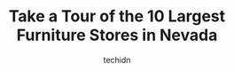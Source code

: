 ---
layout: ampstory
image: https://i0.wp.com/paketmu.com/wp-content/uploads/2023/06/furniture-center-0-in-nevada-1686370219.jpeg?resize=640,853
author: techidn
featured: false
description: Explore the diverse Furniture Store scene in Nevada, home to an incredible selection of 10 establishments catering to every taste. Whether youre in search of iconic favorites or undiscovere
title: Take a Tour of the 10 Largest Furniture Stores in Nevada
cover:
   title: Take a Tour of the 10 Largest Furniture Stores in Nevada
   subtitle: RICKPATE
   background: https://paketmu.com/wp-content/uploads/2023/06/furniture-center-0-in-nevada-1686370219.jpeg

pages: 
 - layout: thirds
   top: <h1>#1 IKEA</h1>
   bottom: "<p>I love this place. Whether youre buying one item or ordering a whole entire kitchen of cabinets and appliances, you will love the selection here. Where else are you goin</p>"
   background: https://paketmu.com/wp-content/uploads/2023/06/furniture-center-1-in-nevada-1686370219.jpeg
   backgroundblur: true
 - layout: thirds
   top: <h1>#2 RC Willey</h1>
   bottom: "<p>Purchased a bunkbed online, the bunkbed arrive late. And then after it arrive, the packaging was completely damaged and have no instructions inside of it after contacting</p>"
   background: https://paketmu.com/wp-content/uploads/2023/06/furniture-center-2-in-nevada-1686370220.jpeg
   cta:
      link: https://paketmu.com/take-a-tour-of-the-10-largest-furniture-stores-in-nevada/
      text: Take a Tour of the 10 Largest Furniture Stores in Nevada
 - layout: thirds
   top: <h1>#3 RC Willey</h1>
   bottom: "<p>Our house is full of RC Willey furniture and appliances, TVs and more! The staff is wonderful,never pushy but there when you need them. The delivery guys were also very </p>"
   background: https://paketmu.com/wp-content/uploads/2023/06/furniture-center-3-in-nevada-1686370221.jpeg
   cta:
      link: https://paketmu.com/take-a-tour-of-the-10-largest-furniture-stores-in-nevada/
      text: Take a Tour of the 10 Largest Furniture Stores in Nevada
 - layout: thirds
   top: <h1>#4 Living Spaces</h1>
   bottom: "<p>700 S Rampart Blvd, Las Vegas, NV 89145, United States</p>"
   background: https://images.unsplash.com/photo-1632260260864-caf7fde5ec36?ixlib=rb-4.0.3&ixid=MnwxMjA3fDB8MHxwaG90by1wYWdlfHx8fGVufDB8fHx8&auto=format&fit=crop&w=640&h=853&q=80
   cta:
      link: https://paketmu.com/take-a-tour-of-the-10-largest-furniture-stores-in-nevada/
      text: Take a Tour of the 10 Largest Furniture Stores in Nevada
 - layout: thirds
   top: <h1>#5 Walker Furniture & Mattress</h1>
   bottom: "<p>301 S M.L.K. Blvd, Las Vegas, NV 89106, United States</p>"
   background: https://images.unsplash.com/photo-1510906594845-bc082582c8cc?ixlib=rb-4.0.3&ixid=MnwxMjA3fDB8MHxwaG90by1wYWdlfHx8fGVufDB8fHx8&auto=format&fit=crop&w=640&h=853&q=80
   cta:
      link: https://paketmu.com/take-a-tour-of-the-10-largest-furniture-stores-in-nevada/
      text: Take a Tour of the 10 Largest Furniture Stores in Nevada
 - layout: thirds
   top: <h1>#6 Ashley Store</h1>
   bottom: "<p>91 S M.L.K. Blvd, Las Vegas, NV 89106, United States</p>"
   background: https://images.unsplash.com/photo-1614648718611-0635f29016cb?ixlib=rb-4.0.3&ixid=MnwxMjA3fDB8MHxwaG90by1wYWdlfHx8fGVufDB8fHx8&auto=format&fit=crop&w=640&h=853&q=80
   cta:
      link: https://paketmu.com/take-a-tour-of-the-10-largest-furniture-stores-in-nevada/
      text: Take a Tour of the 10 Largest Furniture Stores in Nevada
 - layout: thirds
   top: <h1>#7 Bobs Discount Furniture and Mattress Store</h1>
   bottom: "<p>10950 West Charleston Blvd, Canyon Pointe, Las Vegas, NV 89135, United States</p>"
   background: https://images.unsplash.com/photo-1527066579998-dbbae57f45ce?ixlib=rb-4.0.3&ixid=MnwxMjA3fDB8MHxwaG90by1wYWdlfHx8fGVufDB8fHx8&auto=format&fit=crop&w=640&h=853&q=80
   cta:
      link: https://paketmu.com/take-a-tour-of-the-10-largest-furniture-stores-in-nevada/
      text: Take a Tour of the 10 Largest Furniture Stores in Nevada
 - layout: thirds
   middle: Continue reading...
   background: https://images.unsplash.com/photo-1602536052359-ef94c21c5948?ixlib=rb-4.0.3&ixid=MnwxMjA3fDB8MHxwaG90by1wYWdlfHx8fGVufDB8fHx8&auto=format&fit=crop&w=640&h=853&q=80
   cta:
      link: https://paketmu.com/take-a-tour-of-the-10-largest-furniture-stores-in-nevada/
      text: Take a Tour of the 10 Largest Furniture Stores in Nevada
      
---